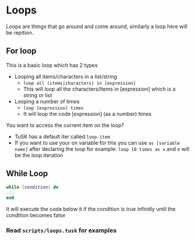 # Loops

Loops are things that go around and come around, similarly a loop here will be repition.

## For loop

This is a basic loop which has 2 types

- Looping all items/characters in a list/string
  - `loop all (items|characters) in [expression]`
  - This will loop all the characters/items in [expression] which is a string or list
- Looping a number of times
  - `loop [expression] times`
  - It will loop the code [expression] (as a number) times

You want to access the current item on the loop?
- TuSK has a default iter called `loop-item`
- If you want to use your on variable for this you can use `as [variable name]` after declaring the loop for example: `loop 10 times as x` and x will be the loop iteration

## While Loop

```lua
while [condition] do
...
end
```

It will execute the code below it if the condition is true infinitly until the condition becomes false

### Read `scripts/loops.tusk` for examples